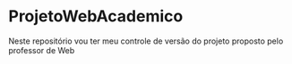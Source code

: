 # ProjetoWebAcademico
Neste repositório vou ter meu controle de versão do projeto proposto pelo professor de Web
